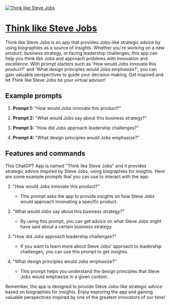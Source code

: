 [![Think like Steve Jobs](https://files.oaiusercontent.com/file-YeuyvFinQiogE1EIAK8a2fJQ?se=2123-10-17T11%3A12%3A53Z&sp=r&sv=2021-08-06&sr=b&rscc=max-age%3D31536000%2C%20immutable&rscd=attachment%3B%20filename%3DFvoS0olN1kBLaZINZFMat4JPA5DU.png.jpeg&sig=7MHQJkIdhj/wzUUNJF/1T6VCMHzsofYC5nPWoi3XAMM%3D)](https://chat.openai.com/g/g-vqGcgrEEv-think-like-steve-jobs)

# [Think like Steve Jobs](https://chat.openai.com/g/g-vqGcgrEEv-think-like-steve-jobs)

Think like Steve Jobs is an app that provides Jobs-like strategic advice by using biographies as a source of insights. Whether you're working on a new product, business strategy, or facing leadership challenges, this app can help you think like Jobs and approach problems with innovation and excellence. With prompt starters such as 'How would Jobs innovate this product?' and 'What design principles would Jobs emphasize?', you can gain valuable perspectives to guide your decision-making. Get inspired and let Think like Steve Jobs be your virtual advisor!

## Example prompts

1. **Prompt 1:** "How would Jobs innovate this product?"

2. **Prompt 2:** "What would Jobs say about this business strategy?"

3. **Prompt 3:** "How did Jobs approach leadership challenges?"

4. **Prompt 4:** "What design principles would Jobs emphasize?"

## Features and commands

This ChatGPT App is named "Think like Steve Jobs" and it provides strategic advice inspired by Steve Jobs, using biographies for insights. Here are some example prompts that you can use to interact with the app:

1. "How would Jobs innovate this product?"
    - This prompt asks the app to provide insights on how Steve Jobs would approach innovating a specific product.

2. "What would Jobs say about this business strategy?"
    - By using this prompt, you can get advice on what Steve Jobs might have said about a certain business strategy.

3. "How did Jobs approach leadership challenges?"
    - If you want to learn more about Steve Jobs' approach to leadership challenges, you can use this prompt to get insights.

4. "What design principles would Jobs emphasize?"
    - This prompt helps you understand the design principles that Steve Jobs would emphasize in a given context.

Remember, the app is designed to provide Steve Jobs-like strategic advice based on biographies for insights. Enjoy exploring the app and gaining valuable perspectives inspired by one of the greatest innovators of our time!